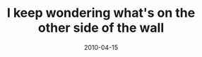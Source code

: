 ---
layout: base.njk
title : 'I keep wondering what&#39;s on the other side of the wall' 
view_title : 'I keep wondering what&#39;s on the other side of the wall' 
year : '2010' 
date : '2010-04-15' 
img_file : '/drawing/ikeepwonderingwhatsontheothersideofthewall.png' 
html_file : 'ikeepwonderingwhatsontheothersideofthewall' 
next_html : 'tomorrowwillbeaverygoodday.html' 
year_order : '55' 
permalink : "title/{{html_file}}.html"
---